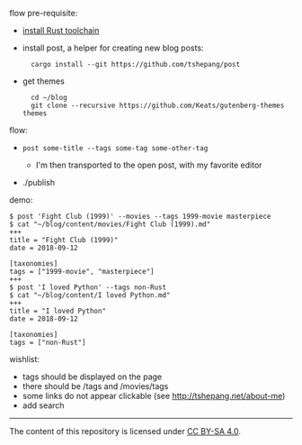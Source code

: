 flow pre-requisite:

- [install Rust toolchain]

- install post, a helper for creating new blog posts:

        cargo install --git https://github.com/tshepang/post

- get themes

        cd ~/blog
        git clone --recursive https://github.com/Keats/gutenberg-themes themes

flow:

- `post some-title --tags some-tag some-other-tag`

  + I'm then transported to the open post, with my favorite editor

- ./publish

demo:
```
$ post 'Fight Club (1999)' --movies --tags 1999-movie masterpiece
$ cat "~/blog/content/movies/Fight Club (1999).md"
+++
title = "Fight Club (1999)"
date = 2018-09-12

[taxonomies]
tags = ["1999-movie", "masterpiece"]
+++
$ post 'I loved Python' --tags non-Rust
$ cat "~/blog/content/I loved Python.md"
+++
title = "I loved Python"
date = 2018-09-12

[taxonomies]
tags = ["non-Rust"]
```

wishlist:

- tags should be displayed on the page
- there should be /tags and /movies/tags
- some links do not appear clickable (see http://tshepang.net/about-me)
- add search

---

The content of this repository is licensed under [CC BY-SA 4.0].

  [install Rust toolchain]: https://rust-lang.org/install
  [CC BY-SA 4.0]: http://creativecommons.org/licenses/by-sa/4.0
